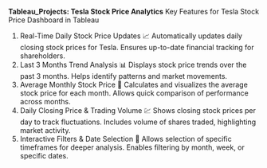 **Tableau_Projects: Tesla Stock Price Analytics**
Key Features for Tesla Stock Price Dashboard in Tableau
1. Real-Time Daily Stock Price Updates 📈
Automatically updates daily closing stock prices for Tesla.
Ensures up-to-date financial tracking for shareholders.
2. Last 3 Months Trend Analysis 📊
Displays stock price trends over the past 3 months.
Helps identify patterns and market movements.
3. Average Monthly Stock Price 📅
Calculates and visualizes the average stock price for each month.
Allows quick comparison of performance across months.
4. Daily Closing Price & Trading Volume 💹
Shows closing stock prices per day to track fluctuations.
Includes volume of shares traded, highlighting market activity.
5. Interactive Filters & Date Selection 🎯
Allows selection of specific timeframes for deeper analysis.
Enables filtering by month, week, or specific dates.
